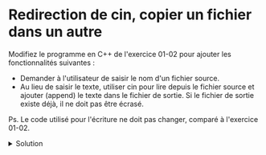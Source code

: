 # Redirection de cin, copier un fichier dans un autre

Modifiez le programme en C++ de l'exercice 01-02 pour ajouter les fonctionnalités suivantes :

- Demander à l'utilisateur de saisir le nom d'un fichier source.
- Au lieu de saisir le texte, utiliser cin pour lire depuis le fichier source et ajouter (append) le texte dans le fichier de sortie. Si le fichier de sortie existe déjà, il ne doit pas être écrasé.


Ps. Le code utilisé pour l'écriture ne doit pas changer, comparé à l'exercice 01-02.   

<details>
<summary>Solution</summary>

~~~cpp
#include <iostream>
#include <fstream>
#include <string>

bool lire_fichier(const std::string& nom_fichier){
    std::ifstream fichier_entree(nom_fichier);

    // Vérifiez si l'ouverture du fichier a réussi
    if (!fichier_entree) {
        return false;
    }

    while (fichier_entree) {
        std::string strInput;
        std::getline(fichier_entree, strInput); // lire une ligne
        std::cout << strInput << "\n";
    }

    fichier_entree.close();

    return true;
}

bool ecrire_fichier(const std::string& nom_fichier) {

    // Ouvrez le fichier en mode append
    std::ofstream fichier_sortie(nom_fichier, std::ios::app);

    // Vérifiez si l'ouverture du fichier a réussi
    if (!fichier_sortie) {
        std::cerr << "Erreur : Impossible d'ouvrir le fichier. \n";
        return false;
    }

    std::string texte;
    const std::string terminer = "#exit#";

    // Demandez à l'utilisateur de saisir du texte
    std::cout << "Entrez le texte à enregistrer dans le fichier (Ctrl+D ou #exit# pour terminer la saisie) :\n";
    while (std::getline(std::cin, texte)) {
        if (texte == terminer) break;
        // Écrivez le texte dans le fichier
        fichier_sortie << texte << std::endl;
    }

    // Fermez le fichier
    fichier_sortie.close();

    std::cout << "Le texte a été enregistré avec succès dans le fichier." << std::endl;

    return true;
}

int main() {
    std::string nom_fichier;

    // Demandez à l'utilisateur le nom du fichier où enregistrer le texte
    std::cout << "Entrez le nom du fichier où enregistrer le texte : ";
    std::getline(std::cin, nom_fichier);

    lire_fichier(nom_fichier);

    std::string nom_fichier_src;
    // Demandez à l'utilisateur le nom du fichier source
    std::cout << "Entrez le nom du fichier source : ";
    std::getline(std::cin, nom_fichier_src);

    std::ifstream fichier_entree(nom_fichier_src);

    // Vérifiez si l'ouverture du fichier a réussi
    if (!fichier_entree) {
        std::cerr << "Erreur : Impossible d'ouvrir le fichier. \n";
        return EXIT_FAILURE;
    }

    auto cin_buf = std::cin.rdbuf();
    std::cin.rdbuf(fichier_entree.rdbuf());

    ecrire_fichier(nom_fichier);

    std::cin.rdbuf(cin_buf);
    fichier_entree.close();


    return EXIT_SUCCESS;
}

~~~



</details>
